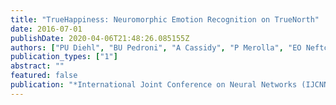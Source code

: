 ```yaml
---
title: "TrueHappiness: Neuromorphic Emotion Recognition on TrueNorth"
date: 2016-07-01
publishDate: 2020-04-06T21:48:26.085155Z
authors: ["PU Diehl", "BU Pedroni", "A Cassidy", "P Merolla", "EO Neftci", "G Zarrella"]
publication_types: ["1"]
abstract: ""
featured: false
publication: "*International Joint Conference on Neural Networks (IJCNN), 2016*"
---
```


